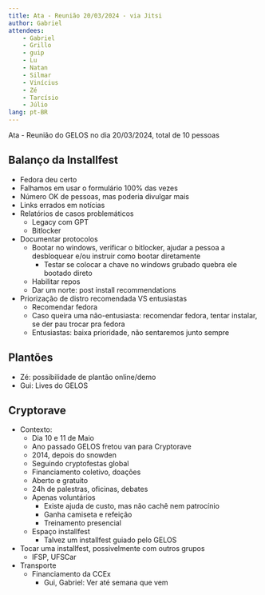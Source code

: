 ```yaml
---
title: Ata - Reunião 20/03/2024 - via Jitsi
author: Gabriel
attendees:
    - Gabriel
    - Grillo
    - guip
    - Lu
    - Natan
    - Silmar
    - Vinícius
    - Zé
    - Tarcísio
    - Júlio
lang: pt-BR
---
```


Ata - Reunião do GELOS no dia 20/03/2024, total de 10 pessoas

## Balanço da Installfest

- Fedora deu certo
- Falhamos em usar o formulário 100% das vezes
- Número OK de pessoas, mas poderia divulgar mais
- Links errados em notícias
- Relatórios de casos problemáticos
    - Legacy com GPT
    - Bitlocker
- Documentar protocolos
    - Bootar no windows, verificar o bitlocker, ajudar a pessoa a desbloquear e/ou instruir como bootar diretamente
        - Testar se colocar a chave no windows grubado quebra ele bootado direto
    - Habilitar repos
    - Dar um norte: post install recommendations
- Priorização de distro recomendada VS entusiastas
    - Recomendar fedora
    - Caso queira uma não-entusiasta: recomendar fedora, tentar instalar, se der pau trocar pra fedora
    - Entusiastas: baixa prioridade, não sentaremos junto sempre

## Plantões

- Zé: possibilidade de plantão online/demo
- Gui: Lives do GELOS

## Cryptorave

- Contexto:
    - Dia 10 e 11 de Maio
    - Ano passado GELOS fretou van para Cryptorave
    - 2014, depois do snowden
    - Seguindo cryptofestas global
    - Financiamento coletivo, doações
    - Aberto e gratuito
    - 24h de palestras, oficinas, debates
    - Apenas voluntários
        - Existe ajuda de custo, mas não cachê nem patrocínio
        - Ganha camiseta e refeição
        - Treinamento presencial
    - Espaço installfest
        - Talvez um installfest guiado pelo GELOS
- Tocar uma installfest, possivelmente com outros grupos
    - IFSP, UFSCar
- Transporte
    - Financiamento da CCEx
        - Gui, Gabriel: Ver até semana que vem
